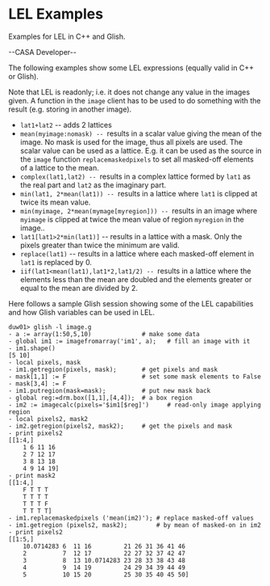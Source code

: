 

# LEL Examples 

Examples for LEL in C++ and Glish.

\--CASA Developer\--

The following examples show some LEL expressions (equally valid in C++ or Glish).

Note that LEL is readonly; i.e. it does not change any value in the images given. A function in the `image` client has to be used to do something with the result (e.g. storing in another image).

-   `lat1+lat2` \-- adds 2 lattices
-   `mean(myimage:nomask) -- `results in a scalar value giving the mean of the image. No mask is used for the image, thus all pixels are used. The scalar value can be used as a lattice. E.g. it can be used as the source in the `image` function `replacemaskedpixels` to set all masked-off elements of a lattice to the mean.
-   `complex(lat1,lat2) -- `results in a complex lattice formed by `lat1` as the real part and `lat2` as the imaginary part.
-   `min(lat1, 2*mean(lat1)) -- `results in a lattice where `lat1` is clipped at twice its mean value.
-   `min(myimage, 2*mean(mymage[myregion])) -- `results in an image where `myimage` is clipped at twice the mean value of region `myregion` in the image..
-   `lat1[lat1>2*min(lat1)]` \-- results in a lattice with a mask. Only the pixels greater than twice the minimum are valid.
-   `replace(lat1)`  \-- results in a lattice where each masked-off element in `lat1` is replaced by 0.
-   `iif(lat1<mean(lat1),lat1*2,lat1/2) -- `results in a lattice where the elements less than the mean are doubled and the elements greater or equal to the mean are divided by 2.

Here follows a sample Glish session showing some of the LEL capabilities and how Glish variables can be used in LEL.

    duw01> glish -l image.g
    - a := array(1:50,5,10)              # make some data
    - global im1 := imagefromarray('im1', a);   # fill an image with it
    - im1.shape()
    [5 10]
    - local pixels, mask
    - im1.getregion(pixels, mask);       # get pixels and mask
    - mask[1,1] := F                     # set some mask elements to False
    - mask[3,4] := F
    - im1.putregion(mask=mask);          # put new mask back
    - global reg:=drm.box([1,1],[4,4]);  # a box region
    - im2 := imagecalc(pixels='$im1[$reg]')     # read-only image applying region
    - local pixels2, mask2
    - im2.getregion(pixels2, mask2);     # get the pixels and mask
    - print pixels2
    [[1:4,]
        1 6 11 16
        2 7 12 17
        3 8 13 18
        4 9 14 19] 
    - print mask2
    [[1:4,]
        F T T T
        T T T T
        T T T F
        T T T T] 
    - im1.replacemaskedpixels ('mean(im2)'); # replace masked-off values
    - im1.getregion (pixels2, mask2);        # by mean of masked-on in im2
    - print pixels2
    [[1:5,]
        10.0714283 6  11 16         21 26 31 36 41 46
        2          7  12 17         22 27 32 37 42 47
        3          8  13 10.0714283 23 28 33 38 43 48
        4          9  14 19         24 29 34 39 44 49
        5          10 15 20         25 30 35 40 45 50]

